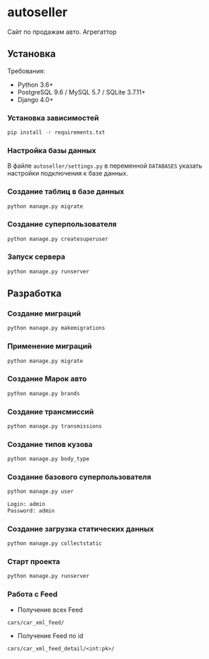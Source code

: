 # autoseller

Сайт по продажам авто. Агрегаттор

## Установка

Требования:

- Python 3.6+
- PostgreSQL 9.6 / MySQL 5.7 / SQLite 3.7.11+
- Django 4.0+

### Установка зависимостей

```bash
pip install -r requirements.txt
```

### Настройка базы данных

В файле `autoseller/settings.py` в переменной `DATABASES` указать настройки подключения к базе данных.

### Создание таблиц в базе данных

```bash
python manage.py migrate
```

### Создание суперпользователя

```bash
python manage.py createsuperuser
```

### Запуск сервера

```bash
python manage.py runserver
```

## Разработка

### Создание миграций

```bash
python manage.py makemigrations
```

### Применение миграций

```bash
python manage.py migrate
```

### Создание Марок авто

```bash
python manage.py brands
```

### Создание трансмиссий

```bash
python manage.py transmissions
```

### Создание типов кузова

```bash
python manage.py body_type
```

### Создание базового суперпользователя

```bash
python manage.py user

Login: admin
Password: admin

```

### Создание загрузка статических данных

```bash
python manage.py collectstatic
```

### Старт проекта

```bash
python manage.py runserver
```

### Работа с Feed

- Получение всех Feed

```
cars/car_xml_feed/
```

- Получение Feed по id

```
cars/car_xml_feed_detail/<int:pk>/
```
